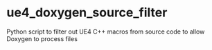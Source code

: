 # ue4_doxygen_source_filter
Python script to filter out UE4 C++ macros from source code to allow Doxygen to process files
